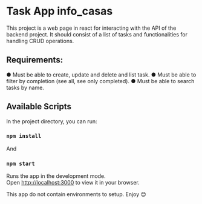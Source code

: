 # Task App info_casas 
This project is a web page in react for interacting with the API of the backend project.
It should consist of a list of tasks and functionalities for handling CRUD operations.

## Requirements:
● Must be able to create, update and delete and list task.
● Must be able to filter by completion (see all, see only completed).
● Must be able to search tasks by name.

## Available Scripts
In the project directory, you can run:

### `npm install`
And
### `npm start`

Runs the app in the development mode.\
Open [http://localhost:3000](http://localhost:3000) to view it in your browser.

This app do not contain environments to setup. 
Enjoy 😊
